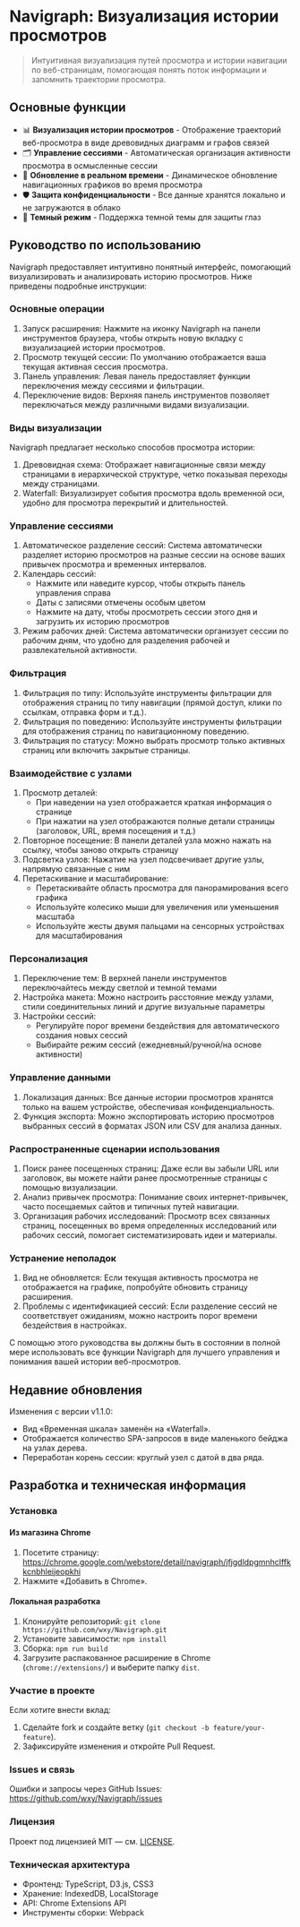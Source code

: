 Navigraph: Визуализация истории просмотров
===

> Интуитивная визуализация путей просмотра и истории навигации по веб-страницам, помогающая понять поток информации и запомнить траектории просмотра.

## Основные функции

- 📊 **Визуализация истории просмотров** - Отображение траекторий веб-просмотра в виде древовидных диаграмм и графов связей
- 🗂️ **Управление сессиями** - Автоматическая организация активности просмотра в осмысленные сессии
- 🔄 **Обновление в реальном времени** - Динамическое обновление навигационных графиков во время просмотра
- 🛡️ **Защита конфиденциальности** - Все данные хранятся локально и не загружаются в облако
- 🌙 **Темный режим** - Поддержка темной темы для защиты глаз



## Руководство по использованию

Navigraph предоставляет интуитивно понятный интерфейс, помогающий визуализировать и анализировать историю просмотров. Ниже приведены подробные инструкции:

### Основные операции

1. Запуск расширения: Нажмите на иконку Navigraph на панели инструментов браузера, чтобы открыть новую вкладку с визуализацией истории просмотров.
2. Просмотр текущей сессии: По умолчанию отображается ваша текущая активная сессия просмотра.
3. Панель управления: Левая панель предоставляет функции переключения между сессиями и фильтрации.
4. Переключение видов: Верхняя панель инструментов позволяет переключаться между различными видами визуализации.

### Виды визуализации

Navigraph предлагает несколько способов просмотра истории:

1. Древовидная схема: Отображает навигационные связи между страницами в иерархической структуре, четко показывая переходы между страницами.
2. Waterfall: Визуализирует события просмотра вдоль временной оси, удобно для просмотра перекрытий и длительностей.

### Управление сессиями

1. Автоматическое разделение сессий: Система автоматически разделяет историю просмотров на разные сессии на основе ваших привычек просмотра и временных интервалов.
2. Календарь сессий:
   - Нажмите или наведите курсор, чтобы открыть панель управления справа
   - Даты с записями отмечены особым цветом
   - Нажмите на дату, чтобы просмотреть сессии этого дня и загрузить их историю просмотров
3. Режим рабочих дней: Система автоматически организует сессии по рабочим дням, что удобно для разделения рабочей и развлекательной активности.

### Фильтрация

1. Фильтрация по типу: Используйте инструменты фильтрации для отображения страниц по типу навигации (прямой доступ, клики по ссылкам, отправка форм и т.д.).
2. Фильтрация по поведению: Используйте инструменты фильтрации для отображения страниц по навигационному поведению.
3. Фильтрация по статусу: Можно выбрать просмотр только активных страниц или включить закрытые страницы.

### Взаимодействие с узлами

1. Просмотр деталей:
   - При наведении на узел отображается краткая информация о странице
   - При нажатии на узел отображаются полные детали страницы (заголовок, URL, время посещения и т.д.)
2. Повторное посещение: В панели деталей узла можно нажать на ссылку, чтобы заново открыть страницу
3. Подсветка узлов: Нажатие на узел подсвечивает другие узлы, напрямую связанные с ним
4. Перетаскивание и масштабирование:
   - Перетаскивайте область просмотра для панорамирования всего графика
   - Используйте колесико мыши для увеличения или уменьшения масштаба
   - Используйте жесты двумя пальцами на сенсорных устройствах для масштабирования

### Персонализация

1. Переключение тем: В верхней панели инструментов переключайтесь между светлой и темной темами
2. Настройка макета: Можно настроить расстояние между узлами, стили соединительных линий и другие визуальные параметры
3. Настройки сессий:
   - Регулируйте порог времени бездействия для автоматического создания новых сессий
   - Выбирайте режим сессий (ежедневный/ручной/на основе активности)
  
### Управление данными

1. Локализация данных: Все данные истории просмотров хранятся только на вашем устройстве, обеспечивая конфиденциальность.
2. Функция экспорта: Можно экспортировать историю просмотров выбранных сессий в форматах JSON или CSV для анализа данных.

### Распространенные сценарии использования

1. Поиск ранее посещенных страниц: Даже если вы забыли URL или заголовок, вы можете найти ранее просмотренные страницы с помощью визуализации.
2. Анализ привычек просмотра: Понимание своих интернет-привычек, часто посещаемых сайтов и типичных путей навигации.
3. Организация рабочих исследований: Просмотр всех связанных страниц, посещенных во время определенных исследований или рабочих сессий, помогает систематизировать идеи и материалы.

### Устранение неполадок

1. Вид не обновляется: Если текущая активность просмотра не отображается на графике, попробуйте обновить страницу расширения.
2. Проблемы с идентификацией сессий: Если разделение сессий не соответствует ожиданиям, можно настроить порог времени бездействия в настройках.

С помощью этого руководства вы должны быть в состоянии в полной мере использовать все функции Navigraph для лучшего управления и понимания вашей истории веб-просмотров.

## Недавние обновления

Изменения с версии v1.1.0:

- Вид «Временная шкала» заменён на «Waterfall».
- Отображается количество SPA-запросов в виде маленького бейджа на узлах дерева.
- Переработан корень сессии: круглый узел с датой в два ряда.

## Разработка и техническая информация

### Установка

#### Из магазина Chrome

1. Посетите страницу: https://chrome.google.com/webstore/detail/navigraph/jfjgdldpgmnhclffkkcnbhleijeopkhi
2. Нажмите «Добавить в Chrome».

#### Локальная разработка

1. Клонируйте репозиторий: `git clone https://github.com/wxy/Navigraph.git`
2. Установите зависимости: `npm install`
3. Сборка: `npm run build`
4. Загрузите распакованное расширение в Chrome (`chrome://extensions/`) и выберите папку `dist`.

### Участие в проекте

Если хотите внести вклад:

1. Сделайте fork и создайте ветку (`git checkout -b feature/your-feature`).
2. Зафиксируйте изменения и откройте Pull Request.

### Issues и связь

Ошибки и запросы через GitHub Issues: https://github.com/wxy/Navigraph/issues

### Лицензия

Проект под лицензией MIT — см. [LICENSE](LICENSE).

### Техническая архитектура

- Фронтенд: TypeScript, D3.js, CSS3
- Хранение: IndexedDB, LocalStorage
- API: Chrome Extensions API
- Инструменты сборки: Webpack
